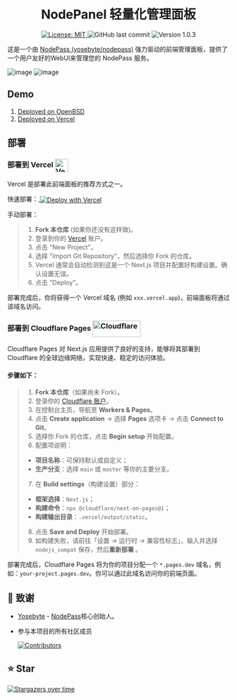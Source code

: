 <h1 align="center">NodePanel 轻量化管理面板</h1>

<p align="center">
  <a href="https://opensource.org/licenses/MIT">
    <img src="https://img.shields.io/badge/License-MIT-yellow.svg" alt="License: MIT">
  </a>
  <img src="https://img.shields.io/github/last-commit/NodePassProject/NodePanel" alt="GitHub last commit">
  <img src="https://img.shields.io/badge/Version-1.0.3-blue.svg" alt="Version 1.0.3">
</p>

这是一个由 [NodePass (yosebyte/nodepass)](https://github.com/yosebyte/nodepass) 强力驱动的前端管理面板，提供了一个用户友好的WebUI来管理您的 NodePass 服务。

![image](https://i.postimg.cc/KvYVC4yz/2025-06-16-165051.png)
![image](https://i.postimg.cc/kGyqyvpw/2025-06-16-190750.png)

## Demo

1. [Deployed on OpenBSD](https://node-panel.lesliealexander.eu)
2. [Deployed on Vercel](https://node-panel.vercel.app)

## 部署

<h3>
  部署到 Vercel
  <img src="https://cdn.jsdelivr.net/gh/HappyLeslieAlexander/OSS/Vercel.png" width="30" height="30" alt="Vercel" style="vertical-align: middle;">
</h3>

Vercel 是部署此前端面板的推荐方式之一。

快速部署：<a href="https://vercel.com/new/clone?repository-url=https://github.com/NodePassProject/NodePanel">
  <img src="https://vercel.com/button" alt="Deploy with Vercel" style="display:inline; vertical-align:middle;" />
</a>

手动部署：
>1.  **Fork 本仓库** (如果你还没有这样做)。
>2.  登录到你的 [Vercel](https://vercel.com) 账户。
>3.  点击 "New Project"。
>4.  选择 "Import Git Repository"，然后选择你 Fork 的仓库。
>5.  Vercel 通常会自动检测到这是一个 Next.js 项目并配置好构建设置。确认设置无误。
>6.  点击 "Deploy"。

部署完成后，你将获得一个 Vercel 域名 (例如 `xxx.vercel.app`)，前端面板将通过该域名访问。

<h3>
  部署到 Cloudflare Pages
  <img src="https://cdn.jsdelivr.net/gh/HappyLeslieAlexander/OSS/Cloudflare02.png" width="108.2" height="36.8" alt="Cloudflare" style="vertical-align: middle;">
</h3>

Cloudflare Pages 对 Next.js 应用提供了良好的支持，能够将其部署到 Cloudflare 的全球边缘网络，实现快速、稳定的访问体验。

#### 步骤如下：

>1. **Fork 本仓库**（如果尚未 Fork）。
>2. 登录你的 [Cloudflare 账户](https://dash.cloudflare.com/)。
>3. 在控制台主页，导航至 **Workers & Pages**。
>4. 点击 **Create application** → 选择 **Pages** 选项卡 → 点击 **Connect to Git**。
>5. 选择你 Fork 的仓库，点击 **Begin setup** 开始配置。
>6. 配置项说明：
>
>   * **项目名称**：可保持默认或自定义；
>   * **生产分支**：选择 `main` 或 `master` 等你的主要分支。
>7. 在 **Build settings**（构建设置）部分：
>
>   * **框架选择**：`Next.js`；
>   * **构建命令**：`npx @cloudflare/next-on-pages@1`；
>   * **构建输出目录**：`.vercel/output/static`。
>8. 点击 **Save and Deploy** 开始部署。
>9. 如构建失败，请前往「设置 → 运行时 → 兼容性标志」，输入并选择 `nodejs_compat` 保存，然后**重新部署** 。

部署完成后，Cloudflare Pages 将为你的项目分配一个 `*.pages.dev` 域名，例如：`your-project.pages.dev`。你可以通过此域名访问你的前端页面。

## 🙏 致谢

*   [Yosebyte](https://github.com/yosebyte/) - [NodePass](https://github.com/yosebyte/nodepass)核心创始人。
*   参与本项目的所有社区成员

    [![Contributors](https://contrib.rocks/image?repo=NodePassProject/NodePanel)](https://github.com/NodePassProject/NodePanel/graphs/contributors)

## ⭐ Star

[![Stargazers over time](https://starchart.cc/NodePassProject/NodePanel.svg?variant=adaptive)](https://starchart.cc/NodePassProject/NodePanel)
